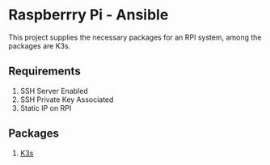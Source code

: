# Raspberrry Pi - Ansible

This project supplies the necessary packages for an RPI system, among the packages are K3s.

## Requirements

1. SSH Server Enabled
2. SSH Private Key Associated
3. Static IP on RPI

## Packages

1. [K3s](https://rancher.com/docs/k3s/latest/en/)
